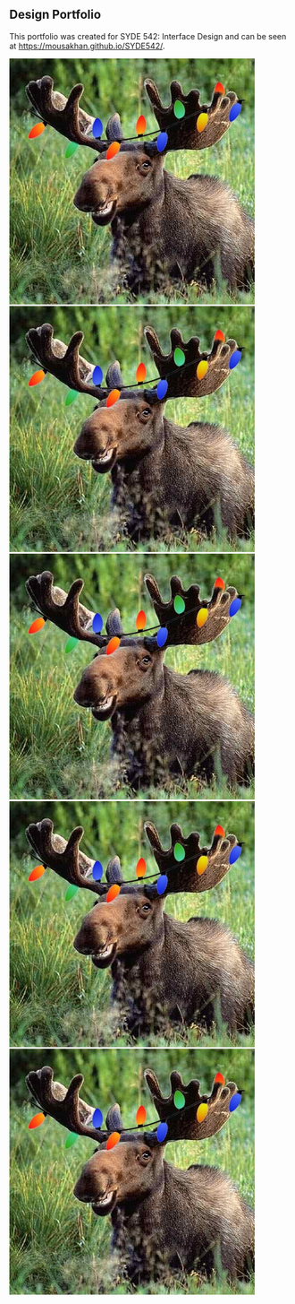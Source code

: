 ## Design Portfolio

This portfolio was created for SYDE 542: Interface Design and can be seen at https://mousakhan.github.io/SYDE542/.


<img src="moose.jpg" alt="hi" class="inline"/>
<img src="moose.jpg" alt="hi" class="inline"/>
<img src="moose.jpg" alt="hi" class="inline"/>
<img src="moose.jpg" alt="hi" class="inline"/>
<img src="moose.jpg" alt="hi" class="inline"/>
